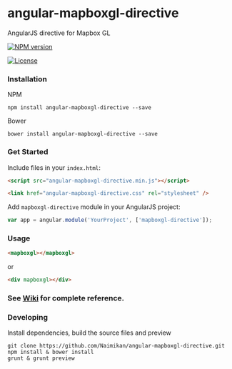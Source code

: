 # angular-mapboxgl-directive
AngularJS directive for Mapbox GL

[![NPM version][npm-image]][npm-url]
<!-- [![Bower version][bower-image]][bower-url] -->
[![License][license-image]](LICENSE)

### Installation

NPM
```shell
npm install angular-mapboxgl-directive --save
```

Bower
```shell
bower install angular-mapboxgl-directive --save
```

### Get Started

Include files in your `index.html`:
```html
<script src="angular-mapboxgl-directive.min.js"></script>

<link href="angular-mapboxgl-directive.css" rel="stylesheet" />
```

Add `mapboxgl-directive` module in your AngularJS project:
```javascript
var app = angular.module('YourProject', ['mapboxgl-directive']);
```

### Usage

```html
<mapboxgl></mapboxgl>
```
or
```html
<div mapboxgl></div>
```

### See [Wiki](https://github.com/Naimikan/angular-mapboxgl-directive/wiki) for complete reference.

### Developing
Install dependencies, build the source files and preview

```shell
git clone https://github.com/Naimikan/angular-mapboxgl-directive.git
npm install & bower install
grunt & grunt preview
```

<!-- Urls -->
[npm-image]: https://img.shields.io/npm/v/angular-mapboxgl-directive.svg?style=flat-square
[bower-image]: https://img.shields.io/bower/v/angular-mapboxgl-directive.svg?style=flat-square
[license-image]: https://img.shields.io/npm/l/angular-mapboxgl-directive.svg?style=flat-square

[npm-url]: https://www.npmjs.com/package/angular-mapboxgl-directive
[bower-url]: https://bower.io/search/?q=angular-mapboxgl-directive
